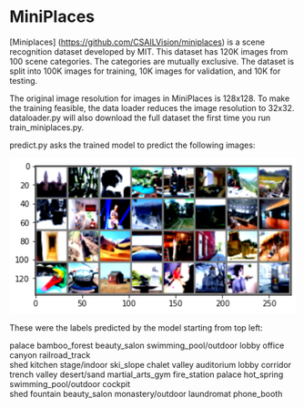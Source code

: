 # MiniPlaces
 
[Miniplaces] (https://github.com/CSAILVision/miniplaces) is a scene recognition dataset developed by MIT. This dataset has 120K images from 100 scene categories. The categories are mutually exclusive. The dataset is split into 100K images for training, 10K images for validation, and 10K for testing.

The original image resolution for images in MiniPlaces is 128x128. To make the training feasible, the data loader reduces the image resolution to 32x32. dataloader.py will also download the full dataset the first time you run train_miniplaces.py.

predict.py asks the trained model to predict the following images:

<img src = "test_model.png" width = "1000">

These were the labels predicted by the model starting from top left:

palace
bamboo_forest
beauty_salon
swimming_pool/outdoor
lobby
office 
canyon 
railroad_track  
shed 
kitchen 
stage/indoor 
ski_slope 
chalet 
valley 
auditorium 
lobby 
corridor 
trench 
valley 
desert/sand 
martial_arts_gym 
fire_station 
palace 
hot_spring 
swimming_pool/outdoor 
cockpit  
shed 
fountain 
beauty_salon 
monastery/outdoor 
laundromat 
phone_booth
